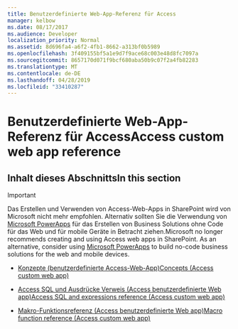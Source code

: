 ```yaml
---
title: Benutzerdefinierte Web-App-Referenz für Access
manager: kelbow
ms.date: 08/17/2017
ms.audience: Developer
localization_priority: Normal
ms.assetid: 8d696fa4-a6f2-4fb1-8662-a313bf0b5989
ms.openlocfilehash: 3f409155bf5a1e9d7f9ace68c003e48d8fc7097a
ms.sourcegitcommit: 8657170d071f9bcf680aba50b9c07f2a4fb82283
ms.translationtype: MT
ms.contentlocale: de-DE
ms.lasthandoff: 04/28/2019
ms.locfileid: "33410287"
---
```

# <a name="access-custom-web-app-reference"></a><span data-ttu-id="a6938-102">Benutzerdefinierte Web-App-Referenz für Access</span><span class="sxs-lookup"><span data-stu-id="a6938-102">Access custom web app reference</span></span>

## <a name="in-this-section"></a><span data-ttu-id="a6938-103">Inhalt dieses Abschnitts</span><span class="sxs-lookup"><span data-stu-id="a6938-103">In this section</span></span>

> [!IMPORTANT]
> <span data-ttu-id="a6938-p101">Das Erstellen und Verwenden von Access-Web-Apps in SharePoint wird von Microsoft nicht mehr empfohlen. Alternativ sollten Sie die Verwendung von [Microsoft PowerApps](https://powerapps.microsoft.com/en-us/) für das Erstellen von Business Solutions ohne Code für das Web und für mobile Geräte in Betracht ziehen.</span><span class="sxs-lookup"><span data-stu-id="a6938-p101">Microsoft no longer recommends creating and using Access web apps in SharePoint. As an alternative, consider using [Microsoft PowerApps](https://powerapps.microsoft.com/en-us/) to build no-code business solutions for the web and mobile devices.</span></span> 
  
- [<span data-ttu-id="a6938-106">Konzepte (benutzerdefinierte Access-Web-App)</span><span class="sxs-lookup"><span data-stu-id="a6938-106">Concepts (Access custom web app)</span></span>](concepts-access-custom-web-app.md)
    
- [<span data-ttu-id="a6938-107">Access SQL und Ausdrücke Verweis (Access benutzerdefinierte Web app)</span><span class="sxs-lookup"><span data-stu-id="a6938-107">Access SQL and expressions reference (Access custom web app)</span></span>](access-sql-and-expressions-reference-access-custom-web-app.md)
    
- [<span data-ttu-id="a6938-108">Makro-Funktionsreferenz (Access benutzerdefinierte Web app)</span><span class="sxs-lookup"><span data-stu-id="a6938-108">Macro function reference (Access custom web app)</span></span>](macro-function-reference-access-custom-web-app.md)
    

